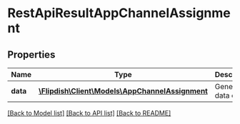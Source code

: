# RestApiResultAppChannelAssignment

## Properties
Name | Type | Description | Notes
------------ | ------------- | ------------- | -------------
**data** | [**\Flipdish\\Client\Models\AppChannelAssignment**](AppChannelAssignment.md) | Generic data object. | 

[[Back to Model list]](../README.md#documentation-for-models) [[Back to API list]](../README.md#documentation-for-api-endpoints) [[Back to README]](../README.md)


